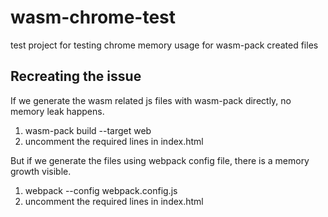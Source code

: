 # wasm-chrome-test
test project for testing chrome memory usage for wasm-pack created files

## Recreating the issue

If we generate the wasm related js files with wasm-pack directly, no memory leak happens.

1. wasm-pack build --target web
2. uncomment the required lines in index.html

But if we generate the files using webpack config file, there is a memory growth visible.

1. webpack --config webpack.config.js
2. uncomment the required lines in index.html
